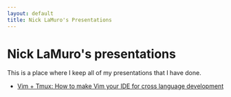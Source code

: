 ```yaml
---
layout: default
title: Nick LaMuro's Presentations
---
```


Nick LaMuro's presentations
===========================

This is a place where I keep all of my presentations that I have done.

* [Vim + Tmux: How to make Vim your IDE for cross language development](/vim_tmux)

